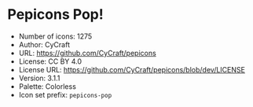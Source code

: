 # Pepicons Pop!

- Number of icons: 1275
- Author: CyCraft
- URL: https://github.com/CyCraft/pepicons
- License: CC BY 4.0
- License URL: https://github.com/CyCraft/pepicons/blob/dev/LICENSE
- Version: 3.1.1
- Palette: Colorless
- Icon set prefix: `pepicons-pop`
